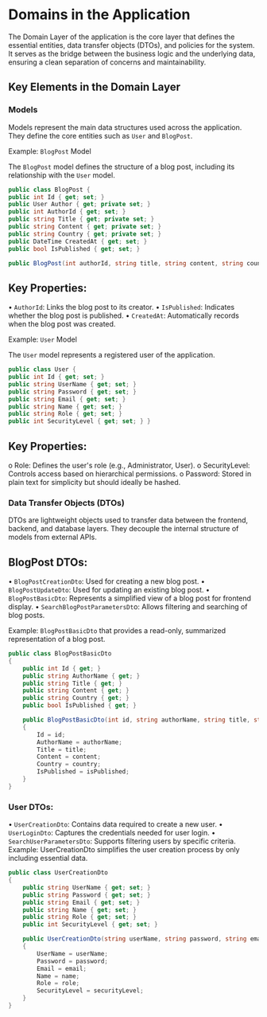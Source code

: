 # Domains in the Application

The Domain Layer of the application is the core layer that defines the essential entities, data transfer objects (DTOs), and policies for the system. It serves as the bridge between the business logic and the underlying data, ensuring a clean separation of concerns and maintainability.


## Key Elements in the Domain Layer

### Models
Models represent the main data structures used across the application. They define the core entities such as `User` and `BlogPost`.

Example: `BlogPost` Model 

The `BlogPost` model defines the structure of a blog post, including its relationship with the `User` model.

```csharp
public class BlogPost {
public int Id { get; set; }
public User Author { get; private set; }
public int AuthorId { get; set; }
public string Title { get; private set; }
public string Content { get; private set; }
public string Country { get; private set; }
public DateTime CreatedAt { get; set; }
public bool IsPublished { get; set; }

public BlogPost(int authorId, string title, string content, string country) { AuthorId = authorId; Title = title; Content = content; Country = country; CreatedAt = DateTime.UtcNow; IsPublished = false; } }
```

## Key Properties:
•	`AuthorId`: Links the blog post to its creator.
•	`IsPublished`: Indicates whether the blog post is published.
•	`CreatedAt`: Automatically records when the blog post was created.

Example: `User` Model 

The `User` model represents a registered user of the application.
```csharp
public class User {
public int Id { get; set; }
public string UserName { get; set; }
public string Password { get; set; }
public string Email { get; set; }
public string Name { get; set; }
public string Role { get; set; }
public int SecurityLevel { get; set; } }
```
## Key Properties:
o	Role: Defines the user's role (e.g., Administrator, User).
o	SecurityLevel: Controls access based on hierarchical permissions.
o	Password: Stored in plain text for simplicity but should ideally be hashed.

### Data Transfer Objects (DTOs)
DTOs are lightweight objects used to transfer data between the frontend, backend, and database layers. They decouple the internal structure of models from external APIs.

## BlogPost DTOs:
•	`BlogPostCreationDto`: Used for creating a new blog post.
•	`BlogPostUpdateDto`: Used for updating an existing blog post.
•	`BlogPostBasicDto`: Represents a simplified view of a blog post for frontend display.
•	`SearchBlogPostParametersDt`o: Allows filtering and searching of blog posts.

Example: `BlogPostBasicDto` that provides a read-only, summarized representation of a blog post.
```csharp
public class BlogPostBasicDto
{
    public int Id { get; }
    public string AuthorName { get; }
    public string Title { get; }
    public string Content { get; }
    public string Country { get; }
    public bool IsPublished { get; }

    public BlogPostBasicDto(int id, string authorName, string title, string content, string country, bool isPublished)
    {
        Id = id;
        AuthorName = authorName;
        Title = title;
        Content = content;
        Country = country;
        IsPublished = isPublished;
    }
}
```

### User DTOs:
•	`UserCreationDto`: Contains data required to create a new user.
•	`UserLoginDto`: Captures the credentials needed for user login.
•	`SearchUserParametersDto`: Supports filtering users by specific criteria.
Example: UserCreationDto simplifies the user creation process by only including essential data.
```csharp
public class UserCreationDto
{
    public string UserName { get; set; }
    public string Password { get; set; }
    public string Email { get; set; }
    public string Name { get; set; }
    public string Role { get; set; }
    public int SecurityLevel { get; set; }

    public UserCreationDto(string userName, string password, string email, string name, string role, int securityLevel)
    {
        UserName = userName;
        Password = password;
        Email = email;
        Name = name;
        Role = role;
        SecurityLevel = securityLevel;
    }
}
```
